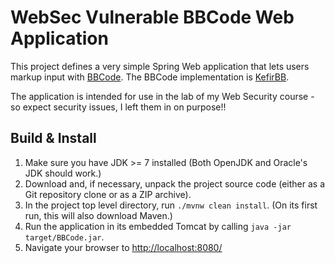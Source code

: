 # WebSec Vulnerable BBCode Web Application

This project defines a very simple Spring Web application that lets
users markup input with
[BBCode](https://en.wikipedia.org/wiki/BBCode). The BBCode
implementation is [KefirBB](http://kefirsf.org/kefirbb/).

The application is intended for use in the lab of my Web Security course - so
expect security issues, I left them in on purpose!!

## Build & Install

1. Make sure you have JDK >= 7 installed
   (Both OpenJDK and Oracle's JDK should work.)
2. Download and, if necessary, unpack the project source code
   (either as a Git repository clone or as a ZIP archive).
3. In the project top level directory, run `./mvnw clean install`.
   (On its first run, this will also download Maven.)
4. Run the application in its embedded Tomcat by calling
   `java -jar target/BBCode.jar`.
5. Navigate your browser to <http://localhost:8080/>

